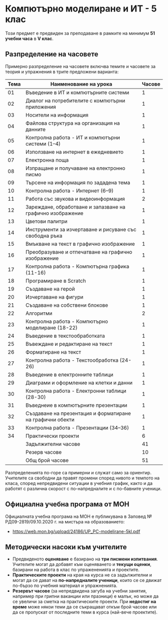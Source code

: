 # Компютърно моделиране и ИТ - 5 клас

Този предмет е предвиден за преподаване в рамките на минимум **51 учебни часа** в **V клас**.

## Разпределение на часовете

Примерно разпределение на часовете включва темите и часовете за теория и упражнения в трите предложени варианта:

| Тема | Наименование на урока                                        | Часове      |
|------|--------------------------------------------------------------|-------------|
|  01  | Въведение в ИТ и компютърните системи                        |      1      |
|  02  | Диалог на потребителите с компютърни приложения              |      1      |
|  03  | Носители на информация                                       |      1      |
|  04  | Файлова структура на организация на данните                  |      1      |
|  05  | Контролна работа - ИТ и компютърни системи (1–4)             |      1      |
|  06  | Използване на интернет в ежедневието                         |      1      |
|  07  | Електронна поща                                              |      1      |
|  08  | Изпращане и получаване на електронно писмо                   |      1      |
|  09  | Търсене на информация по зададена тема                       |      1      |
|  10  | Контролна работа - Интернет (6–9)                            |      1      |
|  11  | Работа със звукова и видеоинформация                         |      2      |
|  12  | Зареждане, обработване и запазване на графично изображение   |      1      |
|  13  | Цветови палитри                                              |      1      |
|  14  | Инструменти за изчертаване и рисуване със свободна ръка      |      1      |
|  15  | Вмъкване на текст в графично изображение                     |      1      |
|  16  | Преобразуване и отпечатване на графично изображение          |      1      |
|  17  | Контролна работа - Компютърна графика (11-16)                |      1      |
|  18  | Програмиране в Scratch                                       |      1      |
|  19  | Създаване на герой                                           |      1      |
|  20  | Изчертаване на фигури                                        |      1      |
|  21  | Създаване на собствени блокове                               |      1      |
|  22  | Алгоритми                                                    |      2      |
|  23  | Контролна работа - Компютърно моделиране (18-22)             |      1      |
|  24  | Въведение в текстообработката                                |      1      |
|  25  | Въвеждане и редактиране на текст                             |      1      |
|  26  | Форматиране на текст                                         |      1      |
|  27  | Контролна работа - Текстообработка (24-26)                   |      1      |
|  28  | Въведение в електронните таблици                             |      1      |
|  29  | Диаграми и оформление на клетки и данни                      |      1      |
|  30  | Контролна работа - Електронни таблици (28-30)                |      1      |
|  31  | Въведнеие в компютърните презентации                         |      1      |
|  32  | Създаване на презентация и форматиране на графични обекти    |      1      |
|  33  | Контролна работа - Презентации (34–36)                       |      1      |
|  34  | Практически проекти                                          |      6      |
|      | Задължителни часове                                          |     41      |
|      | Резерв часове                                                |     10      |
|      | Общ брой часове                                              |     51      |

Разпределенията по-горе са примерни и служат само за ориентир. Учителите са свободни да правят промени според нивото и темпото на класа, според непредвидени ситуации в учебния график, както и да работят с различна скорост с по-напредналите и с по-бавните ученици.

## Официална учебна програма от МОН

Официалната учебна програма на МОН е публикувана в Заповед № РД09-2819/09.10.2020 г. на мистъра на образованието:
  - https://web.mon.bg/upload/24186/UP_PC-modelirane-5kl.pdf

## Методически насоки към учителите

  - Предвиденото **оценяване** е базирано на **три писмени изпитвания**. Учителите могат да добавят към оценяването и **текущи оценки**, базирани на работа в клас по упражененията и проектите.
  - **Практическите проекти** на края на курса не са задължителни и могат да се дават на **по-напредналите ученици**, които се се движат по-бързо по учебния материал и упражненията.
  - **Резервът часове** (за непредвидена загуба на учебни занятия, например при грипни ваканции или празници) е малък, но може да се увеличи за сметка на практическите проекти. При **недостиг на време** може някои теми да се съкращават откъм брой часове или да се пропускат от последните теми в курса (най-вече проектите).
